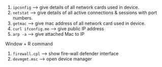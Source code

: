 
1.  `ipconfig` --> give details of all network cards used in device.
2. `netstat` --> give details of all active connections & sessions with port numbers.
3. `getmac` --> give mac address of all network card used in device.
4. `curl ifconfig.me` --> give public IP address
5. `arp -a`  --> give attached Mac to IP


Window + R command
1. `firewall.cpl` --> show fire-wall defender interface
2. `devmgmt.msc` --> open device manager